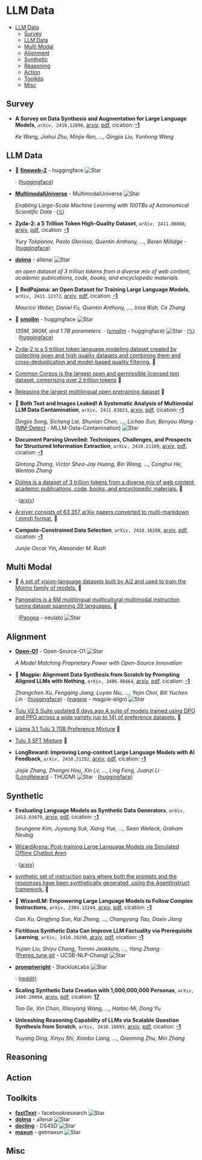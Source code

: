 # LLM Data

- [LLM Data](#llm-data) 
  - [Survey](#survey)
  - [LLM Data](#llm-data-1)
  - [Multi Modal](#multi-modal)
  - [Alignment](#alignment)
  - [Synthetic](#synthetic)
  - [Reasoning](#reasoning)
  - [Action](#action)
  - [Toolkits](#toolkits)
  - [Misc](#misc)


## Survey

- **A Survey on Data Synthesis and Augmentation for Large Language Models**, `arXiv, 2410.12896`, [arxiv](http://arxiv.org/abs/2410.12896v1), [pdf](http://arxiv.org/pdf/2410.12896v1.pdf), cication: [**-1**](None) 

	 *Ke Wang, Jiahui Zhu, Minjie Ren, ..., Qingjie Liu, Yunhong Wang*

## LLM Data

- 🌟 [**fineweb-2**](https://github.com/huggingface/fineweb-2) - huggingface ![Star](https://img.shields.io/github/stars/huggingface/fineweb-2.svg?style=social&label=Star)

	 · ([huggingface](https://huggingface.co/datasets/HuggingFaceFW/fineweb-2))
- [**MultimodalUniverse**](https://github.com/MultimodalUniverse/MultimodalUniverse) - MultimodalUniverse ![Star](https://img.shields.io/github/stars/MultimodalUniverse/MultimodalUniverse.svg?style=social&label=Star) 

	 *Enabling Large-Scale Machine Learning with 100TBs of Astronomical Scientific Data* · ([𝕏](https://x.com/MilesCranmer/status/1863668192519839793))
- **Zyda-2: a 5 Trillion Token High-Quality Dataset**, `arXiv, 2411.06068`, [arxiv](http://arxiv.org/abs/2411.06068v1), [pdf](http://arxiv.org/pdf/2411.06068v1.pdf), cication: [**-1**](None) 

	 *Yury Tokpanov, Paolo Glorioso, Quentin Anthony, ..., Beren Millidge* · ([huggingface](https://huggingface.co/datasets/Zyphra/Zyda-2))
- [**dolma**](https://github.com/allenai/dolma) - allenai ![Star](https://img.shields.io/github/stars/allenai/dolma.svg?style=social&label=Star) 

	 *an open dataset of 3 trillion tokens from a diverse mix of web content, academic publications, code, books, and encyclopedic materials.*
- 🌟 **RedPajama: an Open Dataset for Training Large Language Models**, `arXiv, 2411.12372`, [arxiv](http://arxiv.org/abs/2411.12372v1), [pdf](http://arxiv.org/pdf/2411.12372v1.pdf), cication: [**-1**](None) 

	 *Maurice Weber, Daniel Fu, Quentin Anthony, ..., Irina Rish, Ce Zhang*
- 🌟 [**smollm**](https://github.com/huggingface/smollm) - huggingface ![Star](https://img.shields.io/github/stars/huggingface/smollm.svg?style=social&label=Star) 

	 *135M, 360M, and 1.7B parameters.* · ([smollm](https://github.com/huggingface/smollm) - huggingface) ![Star](https://img.shields.io/github/stars/huggingface/smollm.svg?style=social&label=Star) · ([𝕏](https://x.com/_philschmid/status/1859598525723488478)) · ([huggingface](https://huggingface.co/datasets/HuggingFaceTB/smoltalk))
- [Zyda-2 is a 5 trillion token language modeling dataset created by collecting open and high quality datasets and combining them and cross-deduplication and model-based quality filtering.](https://huggingface.co/datasets/Zyphra/Zyda-2)  🤗 
- [Common Corpus is the largest open and permissible licensed text dataset, comprising over 2 trillion tokens](https://huggingface.co/datasets/PleIAs/common_corpus)  🤗 
- [Releasing the largest multilingual open pretraining dataset](https://huggingface.co/blog/Pclanglais/two-trillion-tokens-open)  🤗 
- 🌟 **Both Text and Images Leaked! A Systematic Analysis of Multimodal LLM 
  Data Contamination**, `arXiv, 2411.03823`, [arxiv](http://arxiv.org/abs/2411.03823v1), [pdf](http://arxiv.org/pdf/2411.03823v1.pdf), cication: [**-1**](None) 

	 *Dingjie Song, Sicheng Lai, Shunian Chen, ..., Lichao Sun, Benyou Wang* · ([MM-Detect](https://github.com/MLLM-Data-Contamination/MM-Detect) - MLLM-Data-Contamination) ![Star](https://img.shields.io/github/stars/MLLM-Data-Contamination/MM-Detect.svg?style=social&label=Star)
- **Document Parsing Unveiled: Techniques, Challenges, and Prospects for 
  Structured Information Extraction**, `arXiv, 2410.21169`, [arxiv](http://arxiv.org/abs/2410.21169v2), [pdf](http://arxiv.org/pdf/2410.21169v2.pdf), cication: [**-1**](None)

	 *Qintong Zhang, Victor Shea-Jay Huang, Bin Wang, ..., Conghui He, Wentao Zhang*
- [Dolma is a dataset of 3 trillion tokens from a diverse mix of web content, academic publications, code, books, and encyclopedic materials.](https://huggingface.co/datasets/allenai/dolma)  🤗 

	 · ([arxiv](https://arxiv.org/abs/2402.00159))
- [Arxiver consists of 63,357 arXiv papers converted to multi-markdown (.mmd) format.](https://huggingface.co/datasets/neuralwork/arxiver)  🤗 
- **Compute-Constrained Data Selection**, `arXiv, 2410.16208`, [arxiv](http://arxiv.org/abs/2410.16208v1), [pdf](http://arxiv.org/pdf/2410.16208v1.pdf), cication: [**-1**](None) 

	 *Junjie Oscar Yin, Alexander M. Rush*

## Multi Modal

- 🌟 [A set of vision-language datasets built by Ai2 and used to train the Molmo family of models.](https://huggingface.co/collections/allenai/pixmo-674746ea613028006285687b)  🤗 
- [PangeaIns is a 6M multilingual multicultural multimodal instruction tuning dataset spanning 39 languages.](https://huggingface.co/datasets/neulab/PangeaInstruct)  🤗 

	 · ([Pangea](https://github.com/neulab/Pangea/tree/main) - neulab) ![Star](https://img.shields.io/github/stars/neulab/Pangea.svg?style=social&label=Star)

## Alignment

- [**Open-O1**](https://github.com/Open-Source-O1/Open-O1) - Open-Source-O1 ![Star](https://img.shields.io/github/stars/Open-Source-O1/Open-O1.svg?style=social&label=Star) 

	 *A Model Matching Proprietary Power with Open-Source Innovation*
- 🌟 **Magpie: Alignment Data Synthesis from Scratch by Prompting Aligned LLMs 
  with Nothing**, `arXiv, 2406.08464`, [arxiv](http://arxiv.org/abs/2406.08464v2), [pdf](http://arxiv.org/pdf/2406.08464v2.pdf), cication: [**-1**](None) 

	 *Zhangchen Xu, Fengqing Jiang, Luyao Niu, ..., Yejin Choi, Bill Yuchen Lin* · ([huggingface](https://huggingface.co/Magpie-Align)) · ([magpie](https://github.com/magpie-align/magpie) - magpie-align) ![Star](https://img.shields.io/github/stars/magpie-align/magpie.svg?style=social&label=Star)
- [Tulu V2.5 Suite  updated 6 days ago A suite of models trained using DPO and PPO across a wide variety (up to 14) of preference datasets.](https://huggingface.co/collections/allenai/tulu-v25-suite-66676520fd578080e126f618)  🤗 
- [Llama 3.1 Tulu 3 70B Preference Mixture](https://huggingface.co/datasets/allenai/llama-3.1-tulu-3-70b-preference-mixture)  🤗 
- [Tulu 3 SFT Mixture](https://huggingface.co/datasets/allenai/tulu-3-sft-mixture)  🤗 
- **LongReward: Improving Long-context Large Language Models with AI 
  Feedback**, `arXiv, 2410.21252`, [arxiv](http://arxiv.org/abs/2410.21252v1), [pdf](http://arxiv.org/pdf/2410.21252v1.pdf), cication: [**-1**](None)

	 *Jiajie Zhang, Zhongni Hou, Xin Lv, ..., Ling Feng, Juanzi Li* · ([LongReward](https://github.com/THUDM/LongReward) - THUDM) ![Star](https://img.shields.io/github/stars/THUDM/LongReward.svg?style=social&label=Star) · ([huggingface](https://huggingface.co/datasets/THUDM/LongReward-10k))

## Synthetic

- **Evaluating Language Models as Synthetic Data Generators**, `arXiv, 2412.03679`, [arxiv](http://arxiv.org/abs/2412.03679v1), [pdf](http://arxiv.org/pdf/2412.03679v1.pdf), cication: [**-1**](None) 

	 *Seungone Kim, Juyoung Suk, Xiang Yue, ..., Sean Welleck, Graham Neubig*
- [WizardArena: Post-training Large Language Models via Simulated Offline Chatbot Aren](https://openreview.net/forum?id=VHva3d836i) 

	 · ([arxiv](https://arxiv.org/abs/2407.10627v1))
- [synthetic set of instruction pairs where both the prompts and the responses have been synthetically generated, using the AgentInstruct framework.](https://huggingface.co/datasets/microsoft/orca-agentinstruct-1M-v1)  🤗 
- 🌟 **WizardLM: Empowering Large Language Models to Follow Complex 
  Instructions**, `arXiv, 2304.12244`, [arxiv](http://arxiv.org/abs/2304.12244v2), [pdf](http://arxiv.org/pdf/2304.12244v2.pdf), cication: [**-1**](None) 

	 *Can Xu, Qingfeng Sun, Kai Zheng, ..., Chongyang Tao, Daxin Jiang*
- **Fictitious Synthetic Data Can Improve LLM Factuality via Prerequisite 
  Learning**, `arXiv, 2410.19290`, [arxiv](http://arxiv.org/abs/2410.19290v1), [pdf](http://arxiv.org/pdf/2410.19290v1.pdf), cication: [**-1**](None)

	 *Yujian Liu, Shiyu Chang, Tommi Jaakkola, ..., Yang Zhang* · ([Prereq_tune.git](https://github.com/UCSB-NLP-Chang/Prereq_tune.git) - UCSB-NLP-Chang) ![Star](https://img.shields.io/github/stars/UCSB-NLP-Chang/Prereq_tune.git.svg?style=social&label=Star)
- [**promptwright**](https://github.com/StacklokLabs/promptwright) - StacklokLabs ![Star](https://img.shields.io/github/stars/StacklokLabs/promptwright.svg?style=social&label=Star) 

	 · ([reddit](https://www.reddit.com/r/LocalLLaMA/comments/1ge9192/we_just_open_sourced_promptwright_generate_large/))
- **Scaling Synthetic Data Creation with 1,000,000,000 Personas**, `arXiv, 2406.20094`, [arxiv](http://arxiv.org/abs/2406.20094v2), [pdf](http://arxiv.org/pdf/2406.20094v2.pdf), cication: [**17**](https://scholar.google.com/scholar?cites=15219174281717374109&as_sdt=2005&sciodt=0,5&hl=en&oe=ASCII) 

	 *Tao Ge, Xin Chan, Xiaoyang Wang, ..., Haitao Mi, Dong Yu*
- **Unleashing Reasoning Capability of LLMs via Scalable Question Synthesis 
  from Scratch**, `arXiv, 2410.18693`, [arxiv](http://arxiv.org/abs/2410.18693v1), [pdf](http://arxiv.org/pdf/2410.18693v1.pdf), cication: [**-1**](None)

	 *Yuyang Ding, Xinyu Shi, Xiaobo Liang, ..., Qiaoming Zhu, Min Zhang*

## Reasoning


## Action


## Toolkits

- [**fastText**](https://github.com/facebookresearch/fastText) - facebookresearch ![Star](https://img.shields.io/github/stars/facebookresearch/fastText.svg?style=social&label=Star)
- [**dolma**](https://github.com/allenai/dolma) - allenai ![Star](https://img.shields.io/github/stars/allenai/dolma.svg?style=social&label=Star) 
- [**docling**](https://github.com/DS4SD/docling) - DS4SD ![Star](https://img.shields.io/github/stars/DS4SD/docling.svg?style=social&label=Star) 
- [**maxun**](https://github.com/getmaxun/maxun) - getmaxun ![Star](https://img.shields.io/github/stars/getmaxun/maxun.svg?style=social&label=Star) 

## Misc